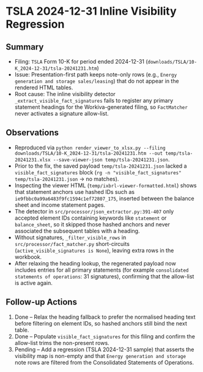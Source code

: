 # TSLA 2024-12-31 Inline Visibility Regression

## Summary
- Filing: `TSLA` Form 10-K for period ended 2024-12-31 (`downloads/TSLA/10-K_2024-12-31/tsla-20241231.htm`)
- Issue: Presentation-first path keeps note-only rows (e.g., `Energy generation and storage sales/leasing`) that do not appear in the rendered HTML tables.
- Root cause: The inline visibility detector `_extract_visible_fact_signatures` fails to register any primary statement headings for the Workiva-generated filing, so `FactMatcher` never activates a signature allow-list.

## Observations
- Reproduced via `python render_viewer_to_xlsx.py --filing downloads/TSLA/10-K_2024-12-31/tsla-20241231.htm --out temp/tsla-20241231.xlsx --save-viewer-json temp/tsla-20241231.json`.
- Prior to the fix, the saved payload `temp/tsla-20241231.json` lacked a `visible_fact_signatures` block (`rg -n "visible_fact_signatures" temp/tsla-20241231.json` → no matches).
- Inspecting the viewer HTML (`temp/ixbrl-viewer-formatted.html`) shows that statement anchors use hashed IDs such as `ie9fbbc0a99a6483f9fc1594c1ef72807_175`, inserted between the balance sheet and income statement pages.
- The detector in `src/processor/json_extractor.py:391-407` only accepted element IDs containing keywords like `statement` or `balance_sheet`, so it skipped those hashed anchors and never associated the subsequent tables with a heading.
- Without signatures, `_filter_visible_rows` in `src/processor/fact_matcher.py` short-circuits (`active_visible_signatures is None`), leaving extra rows in the workbook.
- After relaxing the heading lookup, the regenerated payload now includes entries for all primary statements (for example `consolidated statements of operations`: 31 signatures), confirming that the allow-list is active again.

## Follow-up Actions
1. Done – Relax the heading fallback to prefer the normalised heading text before filtering on element IDs, so hashed anchors still bind the next table.
2. Done – Populate `visible_fact_signatures` for this filing and confirm the allow-list trims the non-present rows.
3. Pending – Add a regression (TSLA 2024-12-31 sample) that asserts the visibility map is non-empty and that `Energy generation and storage` note rows are filtered from the Consolidated Statements of Operations.
